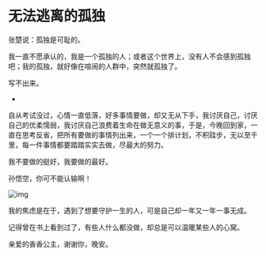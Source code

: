 # 无法逃离的孤独

张楚说：孤独是可耻的。

我一直不愿承认的，我是一个孤独的人；或者这个世界上，没有人不会感到孤独吧；我的孤独，就好像在喧闹的人群中，突然就孤独了。

写不出来。

+

自从考试没过，心情一直低落，好多事情要做，却又无从下手，我讨厌自己，讨厌自己的优柔懦弱，我讨厌自己浪费着生命在做无意义的事，于是，今晚回到家，一直在思考反省，把所有要做的事情列出来，一个一个排计划，不积跬步，无以至千里，每一件事情都要踏踏实实去做，尽最大的努力。

我不要做的挺好，我要做的最好。

孙悟空，你可不能认输啊！

![img](https://samzong.oss-cn-shenzhen.aliyuncs.com/blog/bo2o0.png)

我的焦虑是在于，遇到了想要守护一生的人，可是自己却一年又一年一事无成。

记得曾在书上看到过了，有些人什么都没做，却总是可以温暖某些人的心窝。

亲爱的香香公主，谢谢你，晚安。